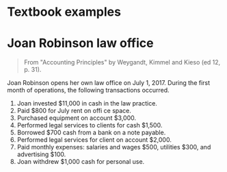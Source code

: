 # Textbook examples

# Joan Robinson law office

> From "Accounting Principles" by Weygandt, Kimmel and Kieso (ed 12, p. 31).

Joan Robinson opens her own law office on July 1, 2017. 
During the first month of operations, the following transactions occurred.

1. Joan invested $11,000 in cash in the law practice.
2. Paid $800 for July rent on offi ce space.
3. Purchased equipment on account $3,000.
4. Performed legal services to clients for cash $1,500.
5. Borrowed $700 cash from a bank on a note payable.
6. Performed legal services for client on account $2,000.
7. Paid monthly expenses: salaries and wages $500, utilities $300, and advertising $100.
8. Joan withdrew $1,000 cash for personal use.

